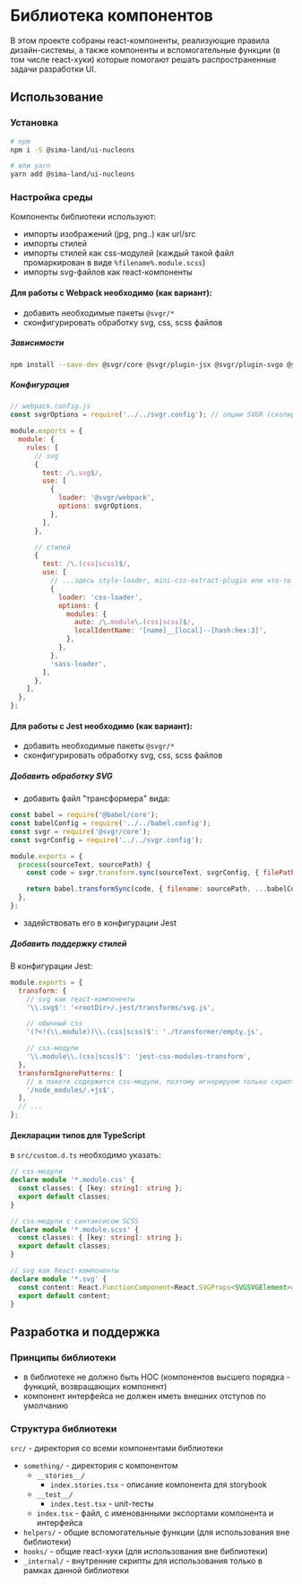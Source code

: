 # Библиотека компонентов

В этом проекте собраны react-компоненты, реализующие правила дизайн-системы, а также компоненты и вспомогательные функции (в том числе react-хуки) которые помогают решать распространенные задачи разработки UI.

## Использование

### Установка

```sh
# npm
npm i -S @sima-land/ui-nucleons

# или yarn
yarn add @sima-land/ui-nucleons
```

### Настройка среды

Компоненты библиотеки используют:

- импорты изображений (jpg, png..) как url/src
- импорты стилей
- импорты стилей как css-модулей (каждый такой файл промаркирован в виде `%filename%.module.scss`)
- импорты svg-файлов как react-компоненты

#### Для работы с Webpack необходимо (как вариант):

- добавить необходимые пакеты `@svgr/*`
- сконфигурировать обработку svg, css, scss файлов

##### Зависимости

```sh
npm install --save-dev @svgr/core @svgr/plugin-jsx @svgr/plugin-svgo @svgr/webpack
```

##### Конфигурация

```js
// webpack.config.js
const svgrOptions = require('../../svgr.config'); // опции SVGR (скопировать из данного проекта)

module.exports = {
  module: {
    rules: [
      // svg
      {
        test: /\.svg$/,
        use: [
          {
            loader: '@svgr/webpack',
            options: svgrOptions,
          },
        ],
      },

      // стилей
      {
        test: /\.(css|scss)$/,
        use: [
          // ...здесь style-loader, mini-css-extract-plugin или что-то другое
          {
            loader: 'css-loader',
            options: {
              modules: {
                auto: /\.module\.(css|scss)$/,
                localIdentName: '[name]__[local]--[hash:hex:3]',
              },
            },
          },
          'sass-loader',
        ],
      },
    ],
  },
};
```

#### Для работы с Jest необходимо (как вариант):

- добавить необходимые пакеты `@svgr/*`
- сконфигурировать обработку svg, css, scss файлов

##### Добавить обработку SVG

- добавить файл "трансформера" вида:

```js
const babel = require('@babel/core');
const babelConfig = require('../../babel.config');
const svgr = require('@svgr/core');
const svgrConfig = require('../../svgr.config');

module.exports = {
  process(sourceText, sourcePath) {
    const code = svgr.transform.sync(sourceText, svgrConfig, { filePath: sourcePath });

    return babel.transformSync(code, { filename: sourcePath, ...babelConfig });
  },
};
```

- задействовать его в конфигурации Jest

##### Добавить поддержку стилей

В конфигурации Jest:

```js
module.exports = {
  transform: {
    // svg как react-компоненты
    '\\.svg$': '<rootDir>/.jest/transforms/svg.js',

    // обычный css
    '(?<!(\\.module))\\.(css|scss)$': './transformer/empty.js',

    // css-модули
    '\\.module\\.(css|scss)$': 'jest-css-modules-transform',
  },
  transformIgnorePatterns: [
    // в пакете содержится css-модули, поэтому игнорируем только скрипты
    '/node_modules/.+js$',
  ],
  // ...
};
```

#### Декларации типов для TypeScript

в `src/custom.d.ts` необходимо указать:

```ts
// css-модули
declare module '*.module.css' {
  const classes: { [key: string]: string };
  export default classes;
}

// css-модули с синтаксисом SCSS
declare module '*.module.scss' {
  const classes: { [key: string]: string };
  export default classes;
}

// svg как React-компоненты
declare module '*.svg' {
  const content: React.FunctionComponent<React.SVGProps<SVGSVGElement>>;
  export default content;
}
```

## Разработка и поддержка

### Принципы библиотеки

- в библиотеке не должно быть HOC (компонентов высшего порядка - функций, возвращающих компонент)
- компонент интерфейса не должен иметь внешних отступов по умолчанию

### Структура библиотеки

`src/` - директория со всеми компонентами библиотеки

- `something/` - директория с компонентом
  - `__stories__/`
    - `index.stories.tsx` - описание компонента для storybook
  - `__test__/`
    - `index.test.tsx` - unit-тесты
  - `index.tsx` - файл, с именованными экспортами компонента и интерфейса
- `helpers/` - общие вспомогательные функции (для использования вне библиотеки)
- `hooks/` - общие react-хуки (для использования вне библиотеки)
- `_internal/` - внутренние скрипты для использования только в рамках данной библиотеки
